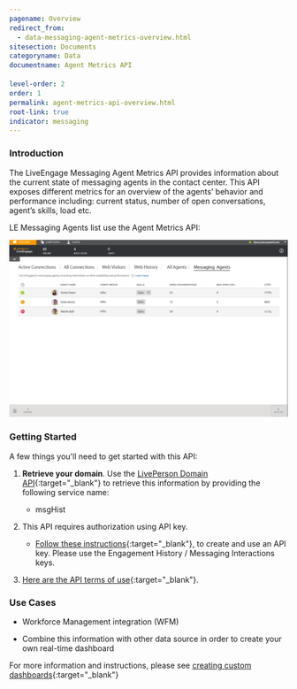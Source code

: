 ```yaml
---
pagename: Overview
redirect_from:
  - data-messaging-agent-metrics-overview.html
sitesection: Documents
categoryname: Data
documentname: Agent Metrics API

level-order: 2
order: 1
permalink: agent-metrics-api-overview.html
root-link: true
indicator: messaging
---
```

### Introduction

The LiveEngage Messaging Agent Metrics API provides information about the current state of messaging agents in the contact center. This API exposes different metrics for an overview of the agents’ behavior and performance including: current status, number of open conversations, agent’s skills, load etc.

LE Messaging Agents list use the Agent Metrics API:

![AgentMetrics](img/agentmetrics.png)

### Getting Started

A few things you'll need to get started with this API:

1. **Retrieve your domain**. Use the [LivePerson Domain API](agent-domain-domain-api.html){:target="_blank"} to retrieve this information by providing the following service name:

	* msgHist

2. This API requires authorization using API key.

	* [Follow these instructions](guides-gettingstarted.html){:target="_blank"}, to create and use an API key. Please use the Engagement History / Messaging Interactions keys.

3. [Here are the API terms of use](https://www.liveperson.com/policies/apitou){:target="_blank"}.



### Use Cases

* Workforce Management integration (WFM)

* Combine this information with other data source in order to create your own real-time dashboard

For more information and instructions, please see [creating custom dashboards](products-data-custom-dashboard-overview.html){:target="_blank"}
